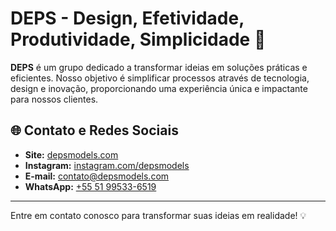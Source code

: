 # DEPS - Design, Efetividade, Produtividade, Simplicidade 🚀

**DEPS** é um grupo dedicado a transformar ideias em soluções práticas e eficientes. Nosso objetivo é simplificar processos através de tecnologia, design e inovação, proporcionando uma experiência única e impactante para nossos clientes.

## 🌐 Contato e Redes Sociais

- **Site:** [depsmodels.com](https://depsmodels.com)
- **Instagram:** [instagram.com/depsmodels](https://instagram.com/depsmodels)
- **E-mail:** [contato@depsmodels.com](mailto:contato@depsmodels.com)
- **WhatsApp:** [+55 51 99533-6519](https://wa.me/5551995336519)

---

Entre em contato conosco para transformar suas ideias em realidade! 💡

